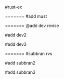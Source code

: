 #rust-ex

=======
#add must

=======
@add dev revise

#add dev2

#add dev3


=======
#subbran rvs

#add subbran2

#add subbran3
